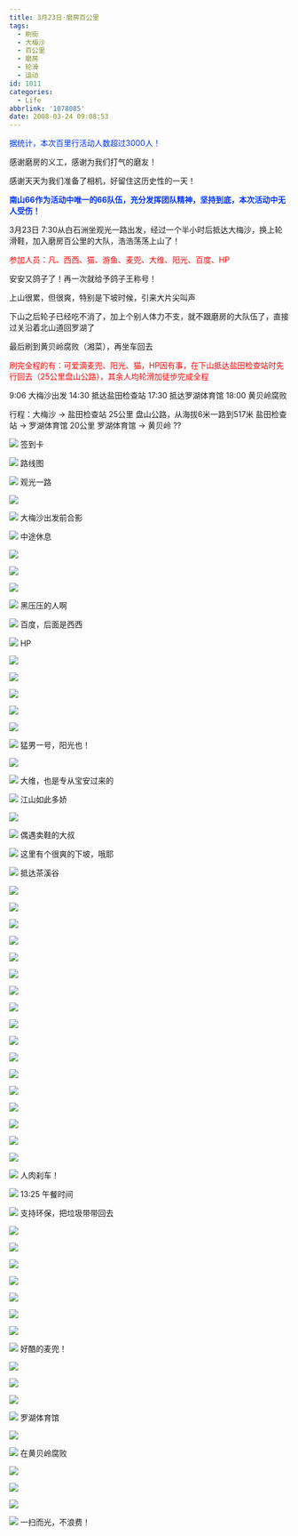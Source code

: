 ```yaml
---
title: 3月23日·磨房百公里
tags:
  - 刷街
  - 大梅沙
  - 百公里
  - 磨房
  - 轮滑
  - 运动
id: 1011
categories:
  - Life
abbrlink: '1078085'
date: 2008-03-24 09:08:53
---
```


<font color="#0033ff">据统计，本次百里行活动人数超过3000人！</font> 

感谢磨房的义工，感谢为我们打气的磨友！ 

感谢天天为我们准备了相机，好留住这历史性的一天！ 

<font color="#0033ff">**南山66作为活动中唯一的66队伍，充分发挥团队精神，坚持到底，本次活动中无人受伤！**</font> 

3月23日 7:30从白石洲坐观光一路出发，经过一个半小时后抵达大梅沙，换上轮滑鞋，加入磨房百公里的大队，浩浩荡荡上山了！ 

<font color="#f70909">参加人员：凡、西西、猫、游鱼、麦兜、大维、阳光、百度、HP</font> 

安安又鸽子了！再一次就给予鸽子王称号！ 

上山很累，但很爽，特别是下坡时候，引来大片尖叫声 

下山之后轮子已经吃不消了，加上个别人体力不支，就不跟磨房的大队伍了，直接过关沿着北山道回罗湖了 

最后刷到黄贝岭腐败（湘菜），再坐车回去 

<font color="#f70909">刷完全程的有：可爱滴麦兜、阳光、猫，HP因有事，在下山抵达盐田检查站时先行回去（25公里盘山公路），其余人均轮滑加徒步完成全程</font> 

9:06 大梅沙出发 
14:30 抵达盐田检查站 
17:30 抵达罗湖体育馆 
18:00 黄贝岭腐败 

行程：大梅沙 -> 盐田检查站     25公里 盘山公路，从海拔6米一路到517米 
      盐田检查站 -> 罗湖体育馆 20公里 
      罗湖体育馆 -> 黄贝岭     ?? 

![](/images/2008/03/24_24_090853_9467.jpg) 
签到卡 

![](/images/2008/03/24_24_090853_0_9468.jpg) 
路线图 

![](/images/2008/03/24_24_090853_1_9469.jpg) 
观光一路 

![](/images/2008/03/24_24_090853_2_9470.jpg) 

![](/images/2008/03/24_24_090853_3_9471.jpg) 
大梅沙出发前合影 

![](/images/2008/03/24_24_090853_4_9472.jpg) 
中途休息 

![](/images/2008/03/24_24_090853_5_9473.jpg) 

![](/images/2008/03/24_24_090853_6_9474.jpg) 

![](/images/2008/03/24_24_090853_7_9475.jpg) 

![](/images/2008/03/24_24_090853_8_9476.jpg) 
黑压压的人啊 

![](/images/2008/03/24_24_091238_9477.jpg) 
百度，后面是西西 

![](/images/2008/03/24_24_091238_0_9478.jpg) 
HP 

![](/images/2008/03/24_24_091238_1_9479.jpg) 

![](/images/2008/03/24_24_091238_2_9480.jpg) 

![](/images/2008/03/24_24_091238_3_9481.jpg) 

![](/images/2008/03/24_24_091238_4_9482.jpg) 

![](/images/2008/03/24_24_091238_5_9483.jpg) 

![](/images/2008/03/24_24_091238_6_9484.jpg) 
猛男一号，阳光也！ 

![](/images/2008/03/24_24_091238_7_9485.jpg) 

![](/images/2008/03/24_24_091238_8_9486.jpg) 
大维，也是专从宝安过来的 

![](/images/2008/03/24_24_091927_9487.jpg) 
江山如此多娇 

![](/images/2008/03/24_24_091927_0_9488.jpg) 

![](/images/2008/03/24_24_091927_1_9489.jpg) 
偶遇卖鞋的大叔 

![](/images/2008/03/24_24_091927_2_9490.jpg) 
这里有个很爽的下坡，哦耶 

![](/images/2008/03/24_24_091927_3_9491.jpg) 
抵达茶溪谷 

![](/images/2008/03/24_24_091927_4_9492.jpg) 

![](/images/2008/03/24_24_091927_5_9493.jpg) 

![](/images/2008/03/24_24_091927_6_9494.jpg) 

![](/images/2008/03/24_24_091927_7_9495.jpg) 

![](/images/2008/03/24_24_091927_8_9496.jpg) 

![](/images/2008/03/24_24_092111_9497.jpg) 

![](/images/2008/03/24_24_092111_0_9498.jpg) 

![](/images/2008/03/24_24_092111_1_9499.jpg) 

![](/images/2008/03/24_24_092111_2_9500.jpg) 

![](/images/2008/03/24_24_092111_3_9501.jpg) 

![](/images/2008/03/24_24_092111_4_9502.jpg) 

![](/images/2008/03/24_24_092111_5_9503.jpg) 

![](/images/2008/03/24_24_092111_6_9504.jpg) 

![](/images/2008/03/24_24_092111_7_9505.jpg) 

![](/images/2008/03/24_24_092111_8_9506.jpg) 

![](/images/2008/03/24_24_092348_9507.jpg) 

![](/images/2008/03/24_24_092348_0_9508.jpg) 

![](/images/2008/03/24_24_092348_1_9509.jpg) 
人肉刹车！ 

![](/images/2008/03/24_24_092348_2_9510.jpg) 
13:25 午餐时间 

![](/images/2008/03/24_24_092348_3_9511.jpg) 
支持环保，把垃圾带带回去 

![](/images/2008/03/24_24_092348_4_9512.jpg) 

![](/images/2008/03/24_24_092348_5_9513.jpg) 

![](/images/2008/03/24_24_092348_6_9514.jpg) 

![](/images/2008/03/24_24_092348_7_9515.jpg) 

![](/images/2008/03/24_24_092348_8_9516.jpg) 

![](/images/2008/03/24_24_092537_9517.jpg) 

![](/images/2008/03/24_24_092537_0_9518.jpg) 

![](/images/2008/03/24_24_092537_1_9519.jpg) 
好酷的麦兜！ 

![](/images/2008/03/24_24_092537_2_9520.jpg) 

![](/images/2008/03/24_24_092537_3_9521.jpg) 

![](/images/2008/03/24_24_092537_4_9522.jpg) 

![](/images/2008/03/24_24_092537_5_9523.jpg) 
罗湖体育馆 

![](/images/2008/03/24_24_092537_6_9524.jpg) 

![](/images/2008/03/24_24_092537_7_9525.jpg) 
在黄贝岭腐败 

![](/images/2008/03/24_24_092537_8_9526.jpg) 

![](/images/2008/03/24_24_092713_9527.jpg) 

![](/images/2008/03/24_24_092713_0_9528.jpg) 

![](/images/2008/03/24_24_092713_1_9529.jpg) 
一扫而光，不浪费！